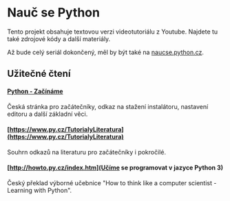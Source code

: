 # Nauč se Python
 
Tento projekt obsahuje textovou verzi videotutoriálu z Youtube. Najdete tu také zdrojové kódy a další materiály.

Až bude celý seriál dokončený, měl by být také na [naucse.python.cz](http://naucse.python.cz).

## Užitečné čtení

#### [Python - Začínáme](https://www.py.cz/PythonZaciname)

Česká stránka pro začátečníky, odkaz na stažení instalátoru, nastavení editoru a další základní věci.

#### [https://www.py.cz/TutorialyLiteratura](https://www.py.cz/TutorialyLiteratura)

Souhrn odkazů na literaturu pro začátečníky i pokročilé. 

#### [http://howto.py.cz/index.htm](Učíme se programovat v jazyce Python 3)

Český překlad výborné učebnice "How to think like a computer scientist - Learning with Python". 
